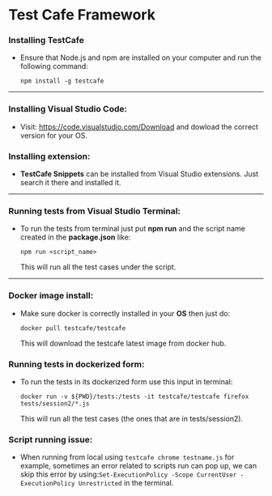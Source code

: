 # Test Cafe Framework

### Installing **TestCafe**
- Ensure that Node.js and npm are installed on your computer and run the following command: 

    `npm install -g testcafe`

--------
### Installing Visual Studio Code:
- Visit: https://code.visualstudio.com/Download and dowload the correct version for your OS.

### Installing extension:
- **TestCafe Snippets** can be installed from       Visual Studio extensions. Just search it there and installed it.

----
### Running tests from Visual Studio Terminal:
- To run the tests from terminal just put **npm run** and the script name created in the **package.json** like:

    `npm run <script_name>`

    This will run all the test cases under the script.
    
----
### Docker image install:
- Make sure docker is correctly installed in your **OS** then just do:

    `docker pull testcafe/testcafe` 
    
    This will download the testcafe latest image from docker hub.

### Running tests in dockerized form:
- To run the tests in its dockerized form use this input in terminal: 

    `docker run -v ${PWD}/tests:/tests -it testcafe/testcafe firefox tests/session2/*.js`

    This will run all the test cases (the ones that are in tests/session2).


### Script running issue:
- When running from local using `testcafe chrome testname.js` for example, sometimes an error related to scripts run can pop up, we can skip this error by using:`Set-ExecutionPolicy -Scope CurrentUser -ExecutionPolicy Unrestricted` in the terminal.